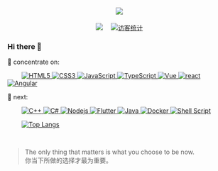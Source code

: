 <!-- 动态打字效果 -->
<h1 align="center">
  <a href="https://cgbin.xyz/">
    <img src="https://readme-typing-svg.herokuapp.com/?lines=你当下所做的选择才最为重要!&center=true&size=27">
  </a>
</h1>

<!-- 敲代码的图片
<div align="center" ><img order-radius="100px" src="https://cdn.jsdelivr.net/gh/"/></div>
<br> -->

<!-- 个人资料徽标 -->
<div align="center">
  <a href="https://blog.csdn.net/weixin_43802738"><img src="https://img.shields.io/badge/CSDN-%E5%8D%9A%E5%AE%A2-c32136"></a>&emsp;
<!-- 访客数统计徽标 -->
  <a href="https://blog.csdn.net/weixin_43802738"><img src="https://visitor-badge.glitch.me/badge?page_id=cgbin24" alt="访客统计" /></a>
</div>

<!--
**cgbin24/cgbin24** is a ✨ _special_ ✨ repository because its `README.md` (this file) appears on your GitHub profile.

Here are some ideas to get you started:

- 🔭 I’m currently working on ...
- 🌱 I’m currently learning ...
- 👯 I’m looking to collaborate on ...
- 🤔 I’m looking for help with ...
- 💬 Ask me about ...
- 📫 How to reach me: ...
- 😄 Pronouns: ...
- ⚡ Fun fact: ...
-->

### Hi there 👋

💪 concentrate on:

&emsp;&emsp;
<a href="https://blog.csdn.net/weixin_43802738">
  ![HTML5](https://img.shields.io/badge/-HTML5-E34F26?style=flat-square&logo=html5&logoColor=white)
</a>
<a href="https://blog.csdn.net/weixin_43802738">
  ![CSS3](https://img.shields.io/badge/-CSS3-1572B6?style=flat-square&logo=css3)
</a>
<a href="https://blog.csdn.net/weixin_43802738">
  ![JavaScript](https://img.shields.io/badge/-JavaScript-oringe?style=flat-square&logo=javascript)
</a>
<a href="https://blog.csdn.net/weixin_43802738">
  ![TypeScript](https://img.shields.io/badge/typescript-%23007ACC.svg?style=flat-square&logo=typescript&logoColor=white)
</a>
<a href="https://blog.csdn.net/weixin_43802738">
  ![Vue](https://img.shields.io/badge/Vue-3DDC84?style=flat-square&logo=Vue&logoColor=white)
</a>
<a href="https://blog.csdn.net/weixin_43802738">
  ![react](https://img.shields.io/badge/-react-fff?style=flat-square&logo=react)
</a>
<a href="https://blog.csdn.net/weixin_43802738">
  ![Angular](https://img.shields.io/badge/Angular-%23276DC3.svg?style=flat-square&logo=Angular&logoColor=white)
</a>
  
🧠 next:

&emsp;&emsp;
<a href="https://blog.csdn.net/weixin_43802738">
  ![C++](https://img.shields.io/badge/-C++-00599C?style=flat-square&logo=c)
</a>
<a href="https://blog.csdn.net/weixin_43802738">
  ![C#](https://img.shields.io/badge/c%23-%23239120.svg?style=flat-square&logo=c-sharp&logoColor=white)
</a>
<a href="https://blog.csdn.net/weixin_43802738">
  ![Nodejs](https://img.shields.io/badge/-Nodejs-c0ebd?style=flat-square&logo=Node.js)
</a>
<a href="https://blog.csdn.net/weixin_43802738">
  ![Flutter](https://img.shields.io/badge/Flutter-%23217346.svg?style=style=flat-square&logo=Flutter&logoColor=white)
</a>
<a href="https://blog.csdn.net/weixin_43802738">
  ![Java](https://img.shields.io/badge/Java-%230769AD.svg?style=style=flat-square&logo=Java&logoColor=white)
</a>
<a href="https://blog.csdn.net/weixin_43802738">
  ![Docker](https://img.shields.io/badge/-Docker-FCC624?style=flat-square&logo=docker)
</a>
<a href="https://blog.csdn.net/weixin_43802738">
  ![Shell Script](https://img.shields.io/badge/shell_script-%4285F4.svg?style=style=flat-square&logo=gnu-bash&logoColor=white)
</a>

<!-- 常用语言占比统计 -->
&emsp;&emsp;
<a href="https://blog.csdn.net/weixin_43802738">
  ![Top Langs](https://github-readme-stats.vercel.app/api/top-langs/?username=cgbin24&layout=compact&theme=tokyonight)
</a>

<!-- 仓库状态统计 -->
&emsp;&emsp;
<!--
<a href="https://blog.csdn.net/weixin_43802738">
  ![Christmas's GitHub stats](https://github-readme-stats.vercel.app/api?username=cgbin24&show_icons=true&theme=tokyonight)
</a>
-->




> The only thing that matters is what you choose to be now.<br/>
你当下所做的选择才最为重要。
